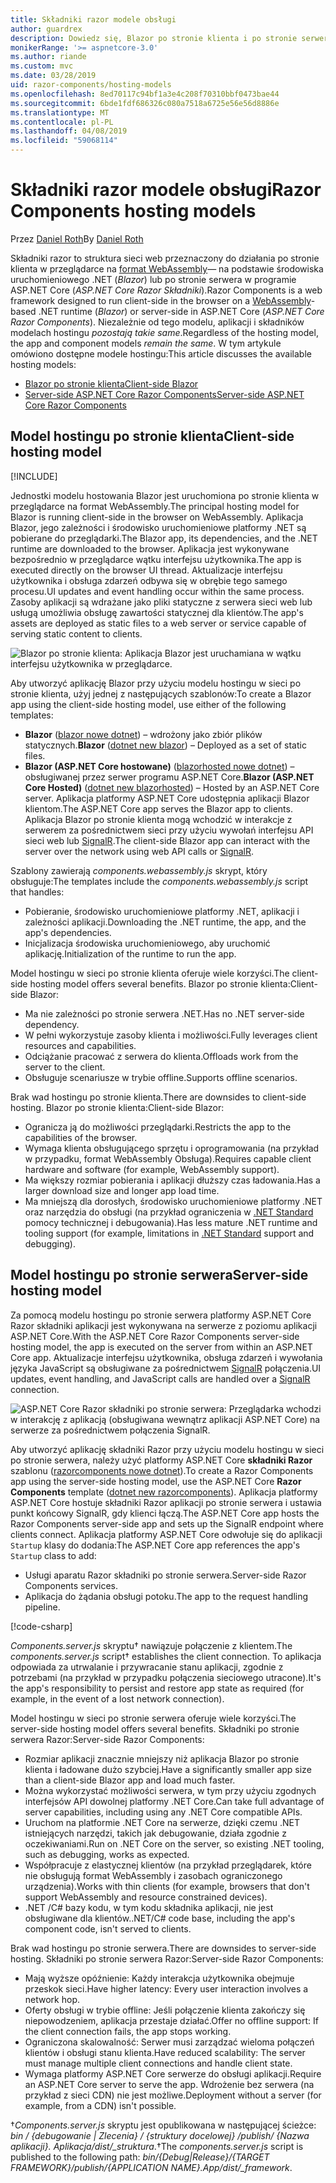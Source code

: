 ```yaml
---
title: Składniki razor modele obsługi
author: guardrex
description: Dowiedz się, Blazor po stronie klienta i po stronie serwera ASP.NET Razor składniki podstawowe modele obsługi.
monikerRange: '>= aspnetcore-3.0'
ms.author: riande
ms.custom: mvc
ms.date: 03/28/2019
uid: razor-components/hosting-models
ms.openlocfilehash: 8ed70117c94bf1a3e4c208f70310bbf0473bae44
ms.sourcegitcommit: 6bde1fdf686326c080a7518a6725e56e56d8886e
ms.translationtype: MT
ms.contentlocale: pl-PL
ms.lasthandoff: 04/08/2019
ms.locfileid: "59068114"
---
```

# <a name="razor-components-hosting-models"></a><span data-ttu-id="b8ca0-103">Składniki razor modele obsługi</span><span class="sxs-lookup"><span data-stu-id="b8ca0-103">Razor Components hosting models</span></span>

<span data-ttu-id="b8ca0-104">Przez [Daniel Roth](https://github.com/danroth27)</span><span class="sxs-lookup"><span data-stu-id="b8ca0-104">By [Daniel Roth](https://github.com/danroth27)</span></span>

<span data-ttu-id="b8ca0-105">Składniki razor to struktura sieci web przeznaczony do działania po stronie klienta w przeglądarce na [format WebAssembly](http://webassembly.org/)— na podstawie środowiska uruchomieniowego .NET (*Blazor*) lub po stronie serwera w programie ASP.NET Core (*ASP.NET Core Razor Składniki*).</span><span class="sxs-lookup"><span data-stu-id="b8ca0-105">Razor Components is a web framework designed to run client-side in the browser on a [WebAssembly](http://webassembly.org/)-based .NET runtime (*Blazor*) or server-side in ASP.NET Core (*ASP.NET Core Razor Components*).</span></span> <span data-ttu-id="b8ca0-106">Niezależnie od tego modelu, aplikacji i składników modelach hostingu *pozostają takie same*.</span><span class="sxs-lookup"><span data-stu-id="b8ca0-106">Regardless of the hosting model, the app and component models *remain the same*.</span></span> <span data-ttu-id="b8ca0-107">W tym artykule omówiono dostępne modele hostingu:</span><span class="sxs-lookup"><span data-stu-id="b8ca0-107">This article discusses the available hosting models:</span></span>

* [<span data-ttu-id="b8ca0-108">Blazor po stronie klienta</span><span class="sxs-lookup"><span data-stu-id="b8ca0-108">Client-side Blazor</span></span>](#client-side-hosting-model)
* [<span data-ttu-id="b8ca0-109">Server-side ASP.NET Core Razor Components</span><span class="sxs-lookup"><span data-stu-id="b8ca0-109">Server-side ASP.NET Core Razor Components</span></span>](#server-side-hosting-model)

## <a name="client-side-hosting-model"></a><span data-ttu-id="b8ca0-110">Model hostingu po stronie klienta</span><span class="sxs-lookup"><span data-stu-id="b8ca0-110">Client-side hosting model</span></span>

[!INCLUDE[](~/includes/razor-components-preview-notice.md)]

<span data-ttu-id="b8ca0-111">Jednostki modelu hostowania Blazor jest uruchomiona po stronie klienta w przeglądarce na format WebAssembly.</span><span class="sxs-lookup"><span data-stu-id="b8ca0-111">The principal hosting model for Blazor is running client-side in the browser on WebAssembly.</span></span> <span data-ttu-id="b8ca0-112">Aplikacja Blazor, jego zależności i środowisko uruchomieniowe platformy .NET są pobierane do przeglądarki.</span><span class="sxs-lookup"><span data-stu-id="b8ca0-112">The Blazor app, its dependencies, and the .NET runtime are downloaded to the browser.</span></span> <span data-ttu-id="b8ca0-113">Aplikacja jest wykonywane bezpośrednio w przeglądarce wątku interfejsu użytkownika.</span><span class="sxs-lookup"><span data-stu-id="b8ca0-113">The app is executed directly on the browser UI thread.</span></span> <span data-ttu-id="b8ca0-114">Aktualizacje interfejsu użytkownika i obsługa zdarzeń odbywa się w obrębie tego samego procesu.</span><span class="sxs-lookup"><span data-stu-id="b8ca0-114">UI updates and event handling occur within the same process.</span></span> <span data-ttu-id="b8ca0-115">Zasoby aplikacji są wdrażane jako pliki statyczne z serwera sieci web lub usługą umożliwia obsługę zawartości statycznej dla klientów.</span><span class="sxs-lookup"><span data-stu-id="b8ca0-115">The app's assets are deployed as static files to a web server or service capable of serving static content to clients.</span></span>

![Blazor po stronie klienta: Aplikacja Blazor jest uruchamiana w wątku interfejsu użytkownika w przeglądarce.](hosting-models/_static/client-side.png)

<span data-ttu-id="b8ca0-117">Aby utworzyć aplikację Blazor przy użyciu modelu hostingu w sieci po stronie klienta, użyj jednej z następujących szablonów:</span><span class="sxs-lookup"><span data-stu-id="b8ca0-117">To create a Blazor app using the client-side hosting model, use either of the following templates:</span></span>

* <span data-ttu-id="b8ca0-118">**Blazor** ([blazor nowe dotnet](/dotnet/core/tools/dotnet-new)) &ndash; wdrożony jako zbiór plików statycznych.</span><span class="sxs-lookup"><span data-stu-id="b8ca0-118">**Blazor** ([dotnet new blazor](/dotnet/core/tools/dotnet-new)) &ndash; Deployed as a set of static files.</span></span>
* <span data-ttu-id="b8ca0-119">**Blazor (ASP.NET Core hostowane)** ([blazorhosted nowe dotnet](/dotnet/core/tools/dotnet-new)) &ndash; obsługiwanej przez serwer programu ASP.NET Core.</span><span class="sxs-lookup"><span data-stu-id="b8ca0-119">**Blazor (ASP.NET Core Hosted)** ([dotnet new blazorhosted](/dotnet/core/tools/dotnet-new)) &ndash; Hosted by an ASP.NET Core server.</span></span> <span data-ttu-id="b8ca0-120">Aplikacja platformy ASP.NET Core udostępnia aplikacji Blazor klientom.</span><span class="sxs-lookup"><span data-stu-id="b8ca0-120">The ASP.NET Core app serves the Blazor app to clients.</span></span> <span data-ttu-id="b8ca0-121">Aplikacja Blazor po stronie klienta mogą wchodzić w interakcje z serwerem za pośrednictwem sieci przy użyciu wywołań interfejsu API sieci web lub [SignalR](xref:signalr/introduction).</span><span class="sxs-lookup"><span data-stu-id="b8ca0-121">The client-side Blazor app can interact with the server over the network using web API calls or [SignalR](xref:signalr/introduction).</span></span>

<span data-ttu-id="b8ca0-122">Szablony zawierają *components.webassembly.js* skrypt, który obsługuje:</span><span class="sxs-lookup"><span data-stu-id="b8ca0-122">The templates include the *components.webassembly.js* script that handles:</span></span>

* <span data-ttu-id="b8ca0-123">Pobieranie, środowisko uruchomieniowe platformy .NET, aplikacji i zależności aplikacji.</span><span class="sxs-lookup"><span data-stu-id="b8ca0-123">Downloading the .NET runtime, the app, and the app's dependencies.</span></span>
* <span data-ttu-id="b8ca0-124">Inicjalizacja środowiska uruchomieniowego, aby uruchomić aplikację.</span><span class="sxs-lookup"><span data-stu-id="b8ca0-124">Initialization of the runtime to run the app.</span></span>

<span data-ttu-id="b8ca0-125">Model hostingu w sieci po stronie klienta oferuje wiele korzyści.</span><span class="sxs-lookup"><span data-stu-id="b8ca0-125">The client-side hosting model offers several benefits.</span></span> <span data-ttu-id="b8ca0-126">Blazor po stronie klienta:</span><span class="sxs-lookup"><span data-stu-id="b8ca0-126">Client-side Blazor:</span></span>

* <span data-ttu-id="b8ca0-127">Ma nie zależności po stronie serwera .NET.</span><span class="sxs-lookup"><span data-stu-id="b8ca0-127">Has no .NET server-side dependency.</span></span>
* <span data-ttu-id="b8ca0-128">W pełni wykorzystuje zasoby klienta i możliwości.</span><span class="sxs-lookup"><span data-stu-id="b8ca0-128">Fully leverages client resources and capabilities.</span></span>
* <span data-ttu-id="b8ca0-129">Odciążanie pracować z serwera do klienta.</span><span class="sxs-lookup"><span data-stu-id="b8ca0-129">Offloads work from the server to the client.</span></span>
* <span data-ttu-id="b8ca0-130">Obsługuje scenariusze w trybie offline.</span><span class="sxs-lookup"><span data-stu-id="b8ca0-130">Supports offline scenarios.</span></span>

<span data-ttu-id="b8ca0-131">Brak wad hostingu po stronie klienta.</span><span class="sxs-lookup"><span data-stu-id="b8ca0-131">There are downsides to client-side hosting.</span></span> <span data-ttu-id="b8ca0-132">Blazor po stronie klienta:</span><span class="sxs-lookup"><span data-stu-id="b8ca0-132">Client-side Blazor:</span></span>

* <span data-ttu-id="b8ca0-133">Ogranicza ją do możliwości przeglądarki.</span><span class="sxs-lookup"><span data-stu-id="b8ca0-133">Restricts the app to the capabilities of the browser.</span></span>
* <span data-ttu-id="b8ca0-134">Wymaga klienta obsługującego sprzętu i oprogramowania (na przykład w przypadku, format WebAssembly Obsługa).</span><span class="sxs-lookup"><span data-stu-id="b8ca0-134">Requires capable client hardware and software (for example, WebAssembly support).</span></span>
* <span data-ttu-id="b8ca0-135">Ma większy rozmiar pobierania i aplikacji dłuższy czas ładowania.</span><span class="sxs-lookup"><span data-stu-id="b8ca0-135">Has a larger download size and longer app load time.</span></span>
* <span data-ttu-id="b8ca0-136">Ma mniejszą dla dorosłych, środowisko uruchomieniowe platformy .NET oraz narzędzia do obsługi (na przykład ograniczenia w [.NET Standard](/dotnet/standard/net-standard) pomocy technicznej i debugowania).</span><span class="sxs-lookup"><span data-stu-id="b8ca0-136">Has less mature .NET runtime and tooling support (for example, limitations in [.NET Standard](/dotnet/standard/net-standard) support and debugging).</span></span>

## <a name="server-side-hosting-model"></a><span data-ttu-id="b8ca0-137">Model hostingu po stronie serwera</span><span class="sxs-lookup"><span data-stu-id="b8ca0-137">Server-side hosting model</span></span>

<span data-ttu-id="b8ca0-138">Za pomocą modelu hostingu po stronie serwera platformy ASP.NET Core Razor składniki aplikacji jest wykonywana na serwerze z poziomu aplikacji ASP.NET Core.</span><span class="sxs-lookup"><span data-stu-id="b8ca0-138">With the ASP.NET Core Razor Components server-side hosting model, the app is executed on the server from within an ASP.NET Core app.</span></span> <span data-ttu-id="b8ca0-139">Aktualizacje interfejsu użytkownika, obsługa zdarzeń i wywołania języka JavaScript są obsługiwane za pośrednictwem [SignalR](xref:signalr/introduction) połączenia.</span><span class="sxs-lookup"><span data-stu-id="b8ca0-139">UI updates, event handling, and JavaScript calls are handled over a [SignalR](xref:signalr/introduction) connection.</span></span>

![ASP.NET Core Razor składniki po stronie serwera: Przeglądarka wchodzi w interakcję z aplikacją (obsługiwana wewnątrz aplikacji ASP.NET Core) na serwerze za pośrednictwem połączenia SignalR.](hosting-models/_static/server-side.png)

<span data-ttu-id="b8ca0-141">Aby utworzyć aplikację składniki Razor przy użyciu modelu hostingu w sieci po stronie serwera, należy użyć platformy ASP.NET Core **składniki Razor** szablonu ([razorcomponents nowe dotnet](/dotnet/core/tools/dotnet-new)).</span><span class="sxs-lookup"><span data-stu-id="b8ca0-141">To create a Razor Components app using the server-side hosting model, use the ASP.NET Core **Razor Components** template ([dotnet new razorcomponents](/dotnet/core/tools/dotnet-new)).</span></span> <span data-ttu-id="b8ca0-142">Aplikacja platformy ASP.NET Core hostuje składniki Razor aplikacji po stronie serwera i ustawia punkt końcowy SignalR, gdy klienci łączą.</span><span class="sxs-lookup"><span data-stu-id="b8ca0-142">The ASP.NET Core app hosts the Razor Components server-side app and sets up the SignalR endpoint where clients connect.</span></span> <span data-ttu-id="b8ca0-143">Aplikacja platformy ASP.NET Core odwołuje się do aplikacji `Startup` klasy do dodania:</span><span class="sxs-lookup"><span data-stu-id="b8ca0-143">The ASP.NET Core app references the app's `Startup` class to add:</span></span>

* <span data-ttu-id="b8ca0-144">Usługi aparatu Razor składniki po stronie serwera.</span><span class="sxs-lookup"><span data-stu-id="b8ca0-144">Server-side Razor Components services.</span></span>
* <span data-ttu-id="b8ca0-145">Aplikacja do żądania obsługi potoku.</span><span class="sxs-lookup"><span data-stu-id="b8ca0-145">The app to the request handling pipeline.</span></span>

[!code-csharp[](hosting-models/samples_snapshot/Startup.cs?highlight=5,27)]

<span data-ttu-id="b8ca0-146">*Components.server.js* skryptu&dagger; nawiązuje połączenie z klientem.</span><span class="sxs-lookup"><span data-stu-id="b8ca0-146">The *components.server.js* script&dagger; establishes the client connection.</span></span> <span data-ttu-id="b8ca0-147">To aplikacja odpowiada za utrwalanie i przywracanie stanu aplikacji, zgodnie z potrzebami (na przykład w przypadku połączenia sieciowego utracone).</span><span class="sxs-lookup"><span data-stu-id="b8ca0-147">It's the app's responsibility to persist and restore app state as required (for example, in the event of a lost network connection).</span></span>

<span data-ttu-id="b8ca0-148">Model hostingu w sieci po stronie serwera oferuje wiele korzyści.</span><span class="sxs-lookup"><span data-stu-id="b8ca0-148">The server-side hosting model offers several benefits.</span></span> <span data-ttu-id="b8ca0-149">Składniki po stronie serwera Razor:</span><span class="sxs-lookup"><span data-stu-id="b8ca0-149">Server-side Razor Components:</span></span>

* <span data-ttu-id="b8ca0-150">Rozmiar aplikacji znacznie mniejszy niż aplikacja Blazor po stronie klienta i ładowane dużo szybciej.</span><span class="sxs-lookup"><span data-stu-id="b8ca0-150">Have a significantly smaller app size than a client-side Blazor app and load much faster.</span></span>
* <span data-ttu-id="b8ca0-151">Można wykorzystać możliwości serwera, w tym przy użyciu zgodnych interfejsów API dowolnej platformy .NET Core.</span><span class="sxs-lookup"><span data-stu-id="b8ca0-151">Can take full advantage of server capabilities, including using any .NET Core compatible APIs.</span></span>
* <span data-ttu-id="b8ca0-152">Uruchom na platformie .NET Core na serwerze, dzięki czemu .NET istniejących narzędzi, takich jak debugowanie, działa zgodnie z oczekiwaniami.</span><span class="sxs-lookup"><span data-stu-id="b8ca0-152">Run on .NET Core on the server, so existing .NET tooling, such as debugging, works as expected.</span></span>
* <span data-ttu-id="b8ca0-153">Współpracuje z elastycznej klientów (na przykład przeglądarek, które nie obsługują format WebAssembly i zasobach ograniczonego urządzenia).</span><span class="sxs-lookup"><span data-stu-id="b8ca0-153">Works with thin clients (for example, browsers that don't support WebAssembly and resource constrained devices).</span></span>
* <span data-ttu-id="b8ca0-154">.NET /C# bazy kodu, w tym kodu składnika aplikacji, nie jest obsługiwane dla klientów.</span><span class="sxs-lookup"><span data-stu-id="b8ca0-154">.NET/C# code base, including the app's component code, isn't served to clients.</span></span>

<span data-ttu-id="b8ca0-155">Brak wad hostingu po stronie serwera.</span><span class="sxs-lookup"><span data-stu-id="b8ca0-155">There are downsides to server-side hosting.</span></span> <span data-ttu-id="b8ca0-156">Składniki po stronie serwera Razor:</span><span class="sxs-lookup"><span data-stu-id="b8ca0-156">Server-side Razor Components:</span></span>

* <span data-ttu-id="b8ca0-157">Mają wyższe opóźnienie: Każdy interakcja użytkownika obejmuje przeskok sieci.</span><span class="sxs-lookup"><span data-stu-id="b8ca0-157">Have higher latency: Every user interaction involves a network hop.</span></span>
* <span data-ttu-id="b8ca0-158">Oferty obsługi w trybie offline: Jeśli połączenie klienta zakończy się niepowodzeniem, aplikacja przestaje działać.</span><span class="sxs-lookup"><span data-stu-id="b8ca0-158">Offer no offline support: If the client connection fails, the app stops working.</span></span>
* <span data-ttu-id="b8ca0-159">Ograniczona skalowalność: Serwer musi zarządzać wieloma połączeń klientów i obsługi stanu klienta.</span><span class="sxs-lookup"><span data-stu-id="b8ca0-159">Have reduced scalability: The server must manage multiple client connections and handle client state.</span></span>
* <span data-ttu-id="b8ca0-160">Wymaga platformy ASP.NET Core serwerze do obsługi aplikacji.</span><span class="sxs-lookup"><span data-stu-id="b8ca0-160">Require an ASP.NET Core server to serve the app.</span></span> <span data-ttu-id="b8ca0-161">Wdrożenie bez serwera (na przykład z sieci CDN) nie jest możliwe.</span><span class="sxs-lookup"><span data-stu-id="b8ca0-161">Deployment without a server (for example, from a CDN) isn't possible.</span></span>

<span data-ttu-id="b8ca0-162">&dagger;*Components.server.js* skryptu jest opublikowana w następującej ścieżce: *bin / {debugowanie | Zlecenia} / {struktury docelowej} /publish/ {Nazwa aplikacji}. Aplikacja/dist/_struktura*.</span><span class="sxs-lookup"><span data-stu-id="b8ca0-162">&dagger;The *components.server.js* script is published to the following path: *bin/{Debug|Release}/{TARGET FRAMEWORK}/publish/{APPLICATION NAME}.App/dist/_framework*.</span></span>
